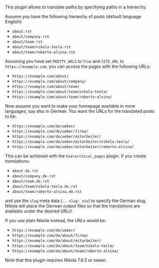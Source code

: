 This plugin allows to translate paths by specifying paths in a hierarchy.

Assume you have the following hierarchy of posts (default language English):

* `about.rst`
* `about/company.rst`
* `about/team.rst`
* `about/team/nikola-tesla.rst`
* `about/team/roberto-alsina.rst`

Assuming you have set `PRETTY_URLS` to `True` and `SITE_URL` to `https://example.com`,
you can access the pages with the following URLs:

* `https://example.com/about/`
* `https://example.com/about/company/`
* `https://example.com/about/team/`
* `https://example.com/about/team/nikola-tesla/`
* `https://example.com/about/team/roberto-alsina/`

Now assume you want to make your homepage available in more languages, say
also in German. You want the URLs for the translated posts to be:

* `https://example.com/de/ueber/`
* `https://example.com/de/ueber/firma/`
* `https://example.com/de/ueber/mitarbeiter/`
* `https://example.com/de/ueber/mitarbeiter/nikola-tesla/`
* `https://example.com/de/ueber/mitarbeiter/roberto-alsina/`

This can be achieved with the `hierarchical_pages` plugin. If you create
translations:

* `about.de.rst`
* `about/company.de.rst`
* `about/team.de.rst`
* `about/team/nikola-tesla.de.rst`
* `about/team/roberto-alsina.de.rst`

and use the `slug` meta data (`.. slug: xxx`) to specify the German slug,
Nikola will place the German output files so that the translations are
available under the desired URLs!

If you use plain Nikola instead, the URLs would be:

* `https://example.com/de/ueber/`
* `https://example.com/de/about/firma/`
* `https://example.com/de/about/mitarbeiter/`
* `https://example.com/de/about/team/nikola-tesla/`
* `https://example.com/de/about/team/roberto-alsina/`

Note that this plugin requires Nikola 7.8.2 or newer.

